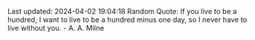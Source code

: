 Last updated: 2024-04-02 19:04:18
Random Quote: If you live to be a hundred, I want to live to be a hundred minus one day, so I never have to live without you. - A. A. Milne